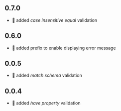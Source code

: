 ## 0.7.0
- :rocket: added _case insensitive equal_ validation

## 0.6.0
- :rocket: added prefix to enable displaying error message

## 0.0.5
- :rocket: added _match schema_ validation

## 0.0.4
- :rocket: added _have property_ validation
